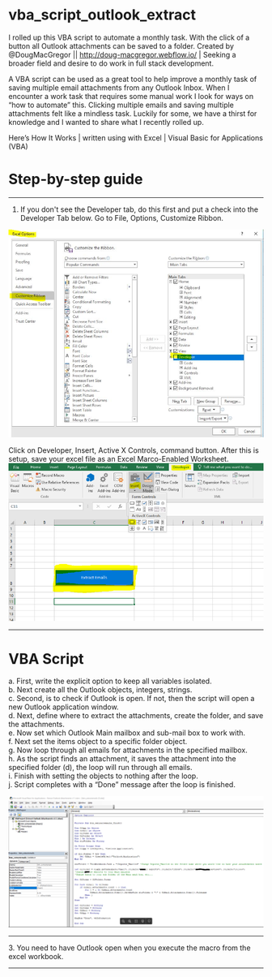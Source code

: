 # vba_script_outlook_extract
I rolled up this VBA script to automate a monthly task. With the click of a button all Outlook attachments can be saved to a folder.
Created by @DougMacGregor || http://doug-macgregor.webflow.io/ | Seeking a broader field and desire to do work in full stack development.<br>

A VBA script can be used as a great tool to help improve a monthly task of saving multiple email attachments from any Outlook Inbox.  When I encounter a work task that requires some manual work I look for ways on “how to automate” this.  Clicking multiple emails and saving multiple attachments felt like a mindless task. Luckily for some, we have a thirst for knowledge and I wanted to share what I recently rolled up.<br>

Here’s How It Works | written using with Excel | Visual Basic for Applications (VBA)

# Step-by-step guide
<hr>

1.	If you don't see the Developer tab, do this first and put a check into the Developer Tab below. Go to File, Options, Customize Ribbon.<br>

![java-code](https://raw.githubusercontent.com/SEDoug/vba_script_outlook_extract/master/img/excel_developer_options.JPG)<br>

Click on Developer, Insert, Active X Controls, command button. After this is setup, save your excel file as an Excel Marco-Enabled Worksheet.
![java-code](https://raw.githubusercontent.com/SEDoug/vba_script_outlook_extract/master/img/excel_developer_activeX.PNG)<hr>

# VBA Script
a.	First, write the explicit option to keep all variables isolated.<br>
b.	Next create all the Outlook objects, integers, strings.<br>
c.	Second, is to check if Outlook is open. If not, then the script will open a new Outlook application window.<br>
d.	Next, define where to extract the attachments, create the folder, and save the attachments.<br>
e.	Now set which Outlook Main mailbox and sub-mail box to work with.<br>
f.	Next set the items object to a specific folder object.<br>
g.	Now loop through all emails for attachments in the specified mailbox.<br>
h.	As the script finds an attachment, it saves the attachment into the specified folder (d), the loop will run through all emails.<br>
i.	Finish with setting the objects to nothing after the loop.<br>
j.	Script completes with a “Done” message after the loop is finished.<br>

![java-code](https://raw.githubusercontent.com/SEDoug/vba_script_outlook_extract/master/img/vba_script_02.PNG)<hr>
3. You need to have Outlook open when you execute the macro from the excel workbook.
<hr>

